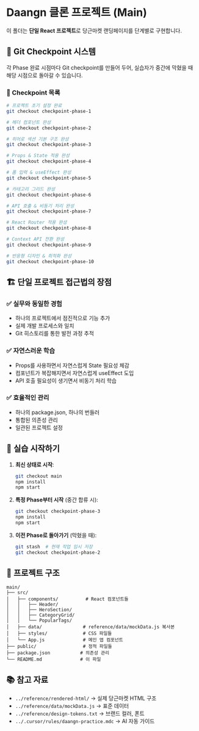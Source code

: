 # Daangn 클론 프로젝트 (Main)

이 폴더는 **단일 React 프로젝트**로 당근마켓 랜딩페이지를 단계별로 구현합니다.

## 🎯 **Git Checkpoint 시스템**

각 Phase 완료 시점마다 Git checkpoint를 만들어 두어, 실습자가 중간에 막혔을 때 해당 시점으로 돌아갈 수 있습니다.

### **📌 Checkpoint 목록**
```bash
# 프로젝트 초기 설정 완료
git checkout checkpoint-phase-1

# 헤더 컴포넌트 완성
git checkout checkpoint-phase-2  

# 히어로 섹션 기본 구조 완성
git checkout checkpoint-phase-3

# Props & State 적용 완성
git checkout checkpoint-phase-4

# 폼 입력 & useEffect 완성
git checkout checkpoint-phase-5

# 카테고리 그리드 완성
git checkout checkpoint-phase-6

# API 호출 & 비동기 처리 완성
git checkout checkpoint-phase-7

# React Router 적용 완성
git checkout checkpoint-phase-8

# Context API 전환 완성
git checkout checkpoint-phase-9

# 반응형 디자인 & 최적화 완성
git checkout checkpoint-phase-10
```

## 🏗️ **단일 프로젝트 접근법의 장점**

### ✅ **실무와 동일한 경험**
- 하나의 프로젝트에서 점진적으로 기능 추가
- 실제 개발 프로세스와 일치
- Git 히스토리를 통한 발전 과정 추적

### ✅ **자연스러운 학습**
- Props를 사용하면서 자연스럽게 State 필요성 체감
- 컴포넌트가 복잡해지면서 자연스럽게 useEffect 도입
- API 호출 필요성이 생기면서 비동기 처리 학습

### ✅ **효율적인 관리**
- 하나의 package.json, 하나의 번들러
- 통합된 의존성 관리
- 일관된 프로젝트 설정

## 🚀 **실습 시작하기**

1. **최신 상태로 시작**:
   ```bash
   git checkout main
   npm install
   npm start
   ```

2. **특정 Phase부터 시작** (중간 합류 시):
   ```bash
   git checkout checkpoint-phase-3
   npm install  
   npm start
   ```

3. **이전 Phase로 돌아가기** (막혔을 때):
   ```bash
   git stash  # 현재 작업 임시 저장
   git checkout checkpoint-phase-2
   ```

## 📁 **프로젝트 구조**
```
main/
├── src/
│   ├── components/          # React 컴포넌트들
│   │   ├── Header/
│   │   ├── HeroSection/
│   │   ├── CategoryGrid/
│   │   └── PopularTags/
│   ├── data/               # reference/data/mockData.js 복사본
│   ├── styles/             # CSS 파일들
│   └── App.js              # 메인 앱 컴포넌트
├── public/                 # 정적 파일들
├── package.json           # 의존성 관리
└── README.md              # 이 파일
```

## 📚 **참고 자료**
- `../reference/rendered-html/` → 실제 당근마켓 HTML 구조
- `../reference/data/mockData.js` → 표준 데이터
- `../reference/design-tokens.txt` → 브랜드 컬러, 폰트
- `../.cursor/rules/daangn-practice.mdc` → AI 자동 가이드 